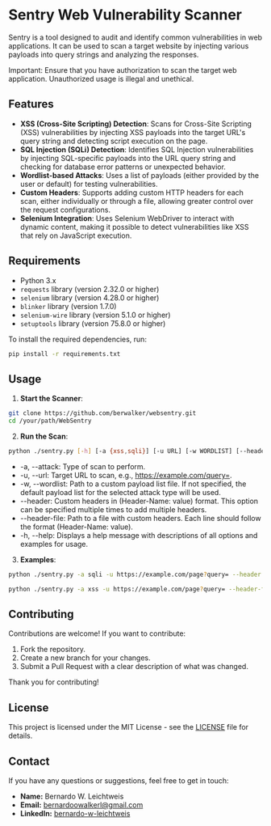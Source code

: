 # Sentry Web Vulnerability Scanner

Sentry is a tool designed to audit and identify common vulnerabilities in web applications. It can be used to scan a target website by injecting various payloads into query strings and analyzing the responses.

Important: Ensure that you have authorization to scan the target web application. Unauthorized usage is illegal and unethical.

## Features

- **XSS (Cross-Site Scripting) Detection**: Scans for Cross-Site Scripting (XSS) vulnerabilities by injecting XSS payloads into the target URL's query string and detecting script execution on the page.
- **SQL Injection (SQLi) Detection**: Identifies SQL Injection vulnerabilities by injecting SQL-specific payloads into the URL query string and checking for database error patterns or unexpected behavior.
- **Wordlist-based Attacks**: Uses a list of payloads (either provided by the user or default) for testing vulnerabilities.
- **Custom Headers**: Supports adding custom HTTP headers for each scan, either individually or through a file, allowing greater control over the request configurations.
- **Selenium Integration**: Uses Selenium WebDriver to interact with dynamic content, making it possible to detect vulnerabilities like XSS that rely on JavaScript execution.

## Requirements

- Python 3.x
- `requests` library (version 2.32.0 or higher)
- `selenium` library (version 4.28.0 or higher)
- `blinker` library (version 1.7.0)
- `selenium-wire` library (version 5.1.0 or higher)
- `setuptools` library (version 75.8.0 or higher)

To install the required dependencies, run:

```bash
pip install -r requirements.txt
```

## Usage

1. **Start the Scanner**:

```bash
git clone https://github.com/berwalker/websentry.git
cd /your/path/WebSentry
```

2. **Run the Scan**:

```bash
python ./sentry.py [-h] [-a {xss,sqli}] [-u URL] [-w WORDLIST] [--header HEADER] [--header-file HEADER_FILE]
```

- -a, --attack: Type of scan to perform.
- -u, --url: Target URL to scan, e.g., https://example.com/query=.
- -w, --wordlist: Path to a custom payload list file. If not specified, the default payload list for the selected attack type will be used.
- --header: Custom headers in (Header-Name: value) format. This option can be specified multiple times to add multiple headers.
- --header-file: Path to a file with custom headers. Each line should follow the format (Header-Name: value).
- -h, --help: Displays a help message with descriptions of all options and examples for usage.

3. **Examples**:

```bash
python ./sentry.py -a sqli -u https://example.com/page?query= --header "User-Agent: CustomAgent/1.0" --header "Authorization: token123"
```
```bash
python ./sentry.py -a xss -u https://example.com/page?query= --header-file headers.txt -w /Path/to/Wordlist.txt
```

## Contributing

Contributions are welcome! If you want to contribute:

1. Fork the repository.
2. Create a new branch for your changes.
3. Submit a Pull Request with a clear description of what was changed.

Thank you for contributing!

## License

This project is licensed under the MIT License - see the [LICENSE](LICENSE) file for details.

## Contact

If you have any questions or suggestions, feel free to get in touch:

- **Name:** Bernardo W. Leichtweis
- **Email:** [bernardoowalkerl@gmail.com](mailto:bernardoowalkerl@gmail.com)
- **LinkedIn:** [bernardo-w-leichtweis](https://www.linkedin.com/in/bernardo-w-leichtweis)


